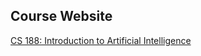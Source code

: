 ## Course Website
[CS 188: Introduction to Artificial Intelligence](https://inst.eecs.berkeley.edu/~cs188/fa18/)
